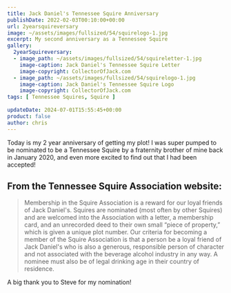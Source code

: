 ```yaml
---
title: Jack Daniel's Tennessee Squire Anniversary
publishDate: 2022-02-03T00:10:00+00:00
url: 2yearsquireversary
image: ~/assets/images/fullsized/54/squirelogo-1.jpg
excerpt: My second anniversary as a Tennessee Squire
gallery:
  2yearSquireversary:
  - image_path: ~/assets/images/fullsized/54/squireletter-1.jpg
    image-caption: Jack Daniel's Tennessee Squire Letter
    image-copyright: CollectorOfJack.com
  - image_path: ~/assets/images/fullsized/54/squirelogo-1.jpg
    image-caption: Jack Daniel's Tennessee Squire Logo
    image-copyright: CollectorOfJack.com
tags: [ Tennessee Squires, Squire ]
 
updateDate: 2024-07-01T15:55:45+00:00
product: false
author: chris
---
```

Today is my 2 year anniversary of getting my plot! I was super pumped to be nominated to be a Tennessee Squire by a fraternity brother of mine back in January 2020, and even more excited to find out that I had been accepted!

## From the Tennessee Squire Association website: 
> Membership in the Squire Association is a reward for our loyal friends of Jack Daniel's. Squires are nominated (most often by other Squires) and are welcomed into the Association with a letter, a membership card, and an unrecorded deed to their own small “piece of property,” which is given a unique plot number. Our criteria for becoming a member of the Squire Association is that a person be a loyal friend of Jack Daniel's who is also a generous, responsible person of character and not associated with the beverage alcohol industry in any way. A nominee must also be of legal drinking age in their country of residence.

A big thank you to Steve for my nomination! 





